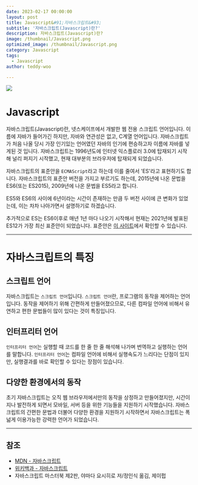 ```yaml
---
date: 2023-02-17 00:00:00
layout: post
title: Javascript&#91;자바스크립트&#93; 
subtitle: '자바스크립트(Javascript)란?'
description: 자바스크립트(Javascript)란?
image: /thumbnail/Javascript.png
optimized_image: /thumbnail/Javascript.png
category: Javascript
tags:
  - Javascript
author: teddy-woo

---
```


![](https://velog.velcdn.com/images/bami/post/513ea3ea-66c5-4a6d-a9a0-eb7755772076/Javascript.png)

# Javascript

자바스크립트(Javascript)란, 넷스케이프에서 개발한 웹 전용 스크립트 언어입니다. 이름에 자바가 들어가긴 하지만, 자바와 연관성은 없고, C계열 언어입니다. 자바스크립트가 처음 나올 당시 가장 인기있는 언어였던 자바의 인기에 편승하고자 이름에 자바를 넣게된 것 입니다. 자바스크립트는 1996년도에 인터넷 익스플로러 3.0에 탑재되기 시작해 널리 퍼지기 시작했고, 현재 대부분의 브라우저에 탑재되게 되었습니다.

자바스크립트의 표준안을 `ECMAScript`라고 하는데 이를 줄여서 'ES'라고 표현하기도 합니다. 자바스크립트의 표준안 버전을 가지고 부르기도 하는데, 2015년에 나온 문법을 ES6(또는 ES2015), 2009년에 나온 문법을 ES5라고 합니다.

ES5와 ES6의 사이에 6년이라는 시간이 존재하는 만큼 두 버전 사이에 큰 변화가 있었는데, 이는 차차 나아가면서 설명하기로 하겠습니다.

추가적으로 ES는 ES6이후로 매년 1년 마다 나오기 시작해서 현재는 2021년에 발표된 ES12가 가장 최신 표준안이 되었습니다. 표준안은 [이 사이트](https://www.ecma-international.org/publications-and-standards/standards/ecma-262/)에서 확인할 수 있습니다.

---

# 자바스크립트의 특징

## 스크립트 언어

자바스크립트는 `스크립트 언어`입니다. `스크립트 언어`란, 프로그램의 동작을 제어하는 언어입니다. 동작을 제어하기 위해 간편하게 만들어졌으므로, 다른 컴파일 언어에 비해서 유연하고 편한 문법들이 많이 있다는 것이 특징입니다.

## 인터프리터 언어

`인터프리터 언어`는 실행할 때 코드를 한 줄 한 줄 해석해 나가며 번역하고 실행하는 언어를 말합니다. `인터프리터 언어`는 컴파일 언어에 비해서 실행속도가 느리다는 단점이 있지만, 실행결과를 바로 확인할 수 있다는 장점이 있습니다.

## 다양한 환경에서의 동작

초기 자바스크립트는 오직 웹 브라우저에서만의 동작을 상정하고 만들어졌지만, 시간이 지나 발전하게 되면서 모바일, 서버 등을 위한 기능들을 지원하기 시작했습니다. 자바스크립트의 간편한 문법과 더불어 다양한 환경을 지원하기 시작하면서 자바스크립트는 폭 넒게 이용가능한 강력한 언어가 되었습니다.

---

## 참조

- [MDN - 자바스크립트](https://velog.io/@bami/developer.mozilla.org/ko/docs/Learn/JavaScript/First_steps/What_is_JavaScript)
- [위키백과 - 자바스크립트](https://velog.io/@bami/ko.wikipedia.org/wiki/%EC%9E%90%EB%B0%94%EC%8A%A4%ED%81%AC%EB%A6%BD%ED%8A%B8)
- 자바스크립트 마스터북 제2판, 야마다 요시히로 저/정인식 옮김, 제이펍